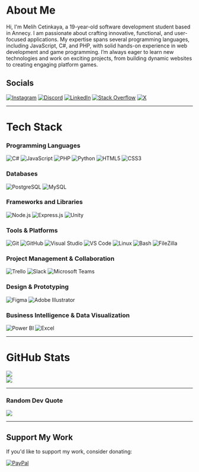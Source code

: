 # About Me

Hi, I'm Melih Cetinkaya, a 19-year-old software development student based in Annecy. I am passionate about crafting innovative, functional, and user-focused applications. My expertise spans several programming languages, including JavaScript, C#, and PHP, with solid hands-on experience in web development and game programming. I’m always eager to learn new technologies and work on exciting projects, from building dynamic websites to creating engaging platform games. 

## Socials

[![Instagram](https://img.shields.io/badge/Instagram-%23E4405F.svg?logo=Instagram&logoColor=white)](https://instagram.com/m.ctk1) 
[![Discord](https://img.shields.io/badge/Discord-%237289DA.svg?logo=discord&logoColor=white)](https://discord.gg/aucune_idee_sah) 
[![LinkedIn](https://img.shields.io/badge/LinkedIn-%230077B5.svg?logo=linkedin&logoColor=white)](https://linkedin.com/in/melih-ctk) 
[![Stack Overflow](https://img.shields.io/badge/-Stackoverflow-FE7A16?logo=stack-overflow&logoColor=white)](https://stackoverflow.com/users/23113808) 
[![X](https://img.shields.io/badge/X-black.svg?logo=X&logoColor=white)](https://x.com/MelMet32) 

---

# Tech Stack

### Programming Languages
![C#](https://img.shields.io/badge/c%23-%23239120.svg?style=for-the-badge&logo=csharp&logoColor=white) 
![JavaScript](https://img.shields.io/badge/javascript-%23323330.svg?style=for-the-badge&logo=javascript&logoColor=%23F7DF1E) 
![PHP](https://img.shields.io/badge/php-%23777BB4.svg?style=for-the-badge&logo=php&logoColor=white) 
![Python](https://img.shields.io/badge/python-3670A0?style=for-the-badge&logo=python&logoColor=ffdd54) 
![HTML5](https://img.shields.io/badge/html5-%23E34F26.svg?style=for-the-badge&logo=html5&logoColor=white) 
![CSS3](https://img.shields.io/badge/css3-%231572B6.svg?style=for-the-badge&logo=css3&logoColor=white) 

### Databases
![PostgreSQL](https://img.shields.io/badge/pgsql-%23316192.svg?style=for-the-badge&logo=postgresql&logoColor=white) 
![MySQL](https://img.shields.io/badge/mysql-%2300f.svg?style=for-the-badge&logo=mysql&logoColor=white)

### Frameworks and Libraries
![Node.js](https://img.shields.io/badge/node.js-6DA55F?style=for-the-badge&logo=node.js&logoColor=white) 
![Express.js](https://img.shields.io/badge/express.js-%23404d59.svg?style=for-the-badge&logo=express&logoColor=%2361DAFB) 
![Unity](https://img.shields.io/badge/Unity-%23000000.svg?style=for-the-badge&logo=unity&logoColor=white) 

### Tools & Platforms
![Git](https://img.shields.io/badge/git-%23F05033.svg?style=for-the-badge&logo=git&logoColor=white) 
![GitHub](https://img.shields.io/badge/github-%23121011.svg?style=for-the-badge&logo=github&logoColor=white) 
![Visual Studio](https://img.shields.io/badge/Visual%20Studio%202022-%235C2D91.svg?style=for-the-badge&logo=visual-studio&logoColor=white) 
![VS Code](https://img.shields.io/badge/VS%20Code-%23007ACC.svg?style=for-the-badge&logo=visual-studio-code&logoColor=white) 
![Linux](https://img.shields.io/badge/Linux-%23000000.svg?style=for-the-badge&logo=linux&logoColor=white) 
![Bash](https://img.shields.io/badge/Bash-%23121011.svg?style=for-the-badge&logo=gnu-bash&logoColor=white) 
![FileZilla](https://img.shields.io/badge/FileZilla-%23000000.svg?style=for-the-badge&logo=filezilla&logoColor=white)

### Project Management & Collaboration
![Trello](https://img.shields.io/badge/Trello-%23026AA7.svg?style=for-the-badge&logo=Trello&logoColor=white) 
![Slack](https://img.shields.io/badge/Slack-%234A154B.svg?style=for-the-badge&logo=slack&logoColor=white) 
![Microsoft Teams](https://img.shields.io/badge/Teams-%2300804C.svg?style=for-the-badge&logo=microsoft-teams&logoColor=white) 

### Design & Prototyping
![Figma](https://img.shields.io/badge/Figma-%23F24E1E.svg?style=for-the-badge&logo=figma&logoColor=white) 
![Adobe Illustrator](https://img.shields.io/badge/Adobe%20Illustrator-%23FF9A00.svg?style=for-the-badge&logo=adobe-illustrator&logoColor=white) 

### Business Intelligence & Data Visualization
![Power BI](https://img.shields.io/badge/Power%20BI-F2C811?style=for-the-badge&logo=powerbi&logoColor=black) 
![Excel](https://img.shields.io/badge/Excel-%23121D6D.svg?style=for-the-badge&logo=microsoft-excel&logoColor=white)

---

# GitHub Stats

![](https://github-readme-streak-stats.herokuapp.com/?user=melih0132&theme=github_dark&hide_border=false)<br/>
![](https://github-readme-stats.vercel.app/api/top-langs/?username=melih0132&theme=github_dark&hide_border=false&include_all_commits=true&count_private=true&layout=compact)

---

### Random Dev Quote

![](https://quotes-github-readme.vercel.app/api?type=horizontal&theme=dark)

---

## Support My Work

If you'd like to support my work, consider donating: 

[![PayPal](https://img.shields.io/badge/PayPal-00457C?style=for-the-badge&logo=paypal&logoColor=white)](https://paypal.me/melih0132)
